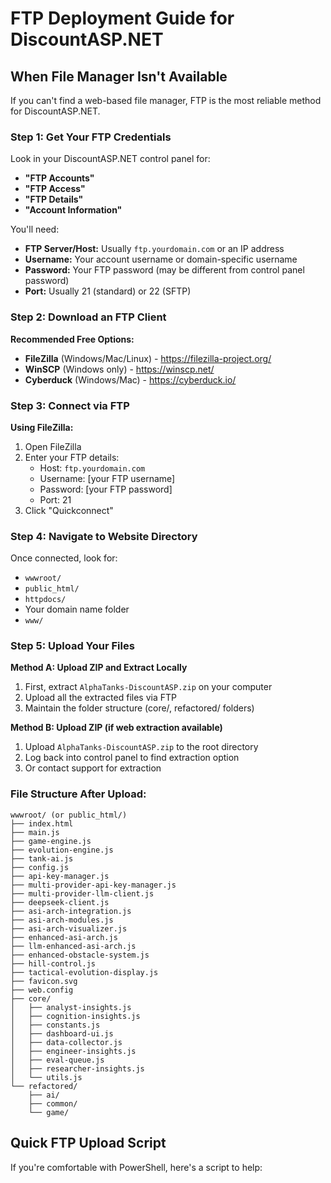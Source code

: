 # FTP Deployment Guide for DiscountASP.NET

## When File Manager Isn't Available

If you can't find a web-based file manager, FTP is the most reliable method for DiscountASP.NET.

### Step 1: Get Your FTP Credentials

Look in your DiscountASP.NET control panel for:
- **"FTP Accounts"**
- **"FTP Access"** 
- **"FTP Details"**
- **"Account Information"**

You'll need:
- **FTP Server/Host:** Usually `ftp.yourdomain.com` or an IP address
- **Username:** Your account username or domain-specific username
- **Password:** Your FTP password (may be different from control panel password)
- **Port:** Usually 21 (standard) or 22 (SFTP)

### Step 2: Download an FTP Client

**Recommended Free Options:**
- **FileZilla** (Windows/Mac/Linux) - https://filezilla-project.org/
- **WinSCP** (Windows only) - https://winscp.net/
- **Cyberduck** (Windows/Mac) - https://cyberduck.io/

### Step 3: Connect via FTP

**Using FileZilla:**
1. Open FileZilla
2. Enter your FTP details:
   - Host: `ftp.yourdomain.com`
   - Username: [your FTP username]
   - Password: [your FTP password]
   - Port: 21
3. Click "Quickconnect"

### Step 4: Navigate to Website Directory

Once connected, look for:
- `wwwroot/`
- `public_html/`
- `httpdocs/`
- Your domain name folder
- `www/`

### Step 5: Upload Your Files

**Method A: Upload ZIP and Extract Locally**
1. First, extract `AlphaTanks-DiscountASP.zip` on your computer
2. Upload all the extracted files via FTP
3. Maintain the folder structure (core/, refactored/ folders)

**Method B: Upload ZIP (if web extraction available)**
1. Upload `AlphaTanks-DiscountASP.zip` to the root directory
2. Log back into control panel to find extraction option
3. Or contact support for extraction

### File Structure After Upload:
```
wwwroot/ (or public_html/)
├── index.html
├── main.js
├── game-engine.js
├── evolution-engine.js
├── tank-ai.js
├── config.js
├── api-key-manager.js
├── multi-provider-api-key-manager.js
├── multi-provider-llm-client.js
├── deepseek-client.js
├── asi-arch-integration.js
├── asi-arch-modules.js
├── asi-arch-visualizer.js
├── enhanced-asi-arch.js
├── llm-enhanced-asi-arch.js
├── enhanced-obstacle-system.js
├── hill-control.js
├── tactical-evolution-display.js
├── favicon.svg
├── web.config
├── core/
│   ├── analyst-insights.js
│   ├── cognition-insights.js
│   ├── constants.js
│   ├── dashboard-ui.js
│   ├── data-collector.js
│   ├── engineer-insights.js
│   ├── eval-queue.js
│   ├── researcher-insights.js
│   └── utils.js
└── refactored/
    ├── ai/
    ├── common/
    └── game/
```

## Quick FTP Upload Script

If you're comfortable with PowerShell, here's a script to help:
